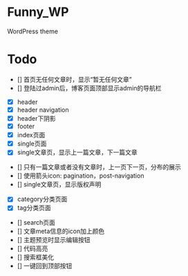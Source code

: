 # Funny_WP
WordPress theme

# Todo

  - [] 首页无任何文章时，显示“暂无任何文章”
  - [] 登陆过admin后，博客页面顶部显示admin的导航栏
  - [x] header
  - [x] header navigation
  - [x] header下阴影
  - [x] footer
  - [x] index页面
  - [x] single页面
  - [x] single文章页，显示上一篇文章，下一篇文章
  - [] 只有一篇文章或者没有文章时，上一页下一页，分布的展示
  - [] 使用箭头icon: pagination，post-navigation
  - [] single文章页，显示版权声明
  - [x] category分类页面
  - [x] tag分类页面
  - [] search页面 
  - [] 文章meta信息的icon加上颜色
  - [] 主题预览时显示编辑按钮
  - [] 代码高亮
  - [] 搜索框美化
  - [] 一键回到顶部按钮
